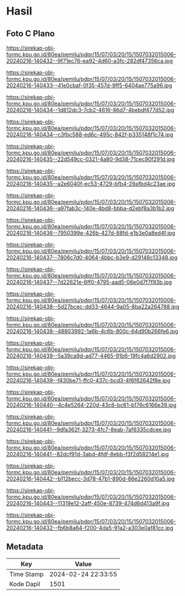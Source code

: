 # Hasil

## Foto C Plano

https://sirekap-obj-formc.kpu.go.id/80ea/pemilu/pdpr/15/07/03/20/15/1507032015006-20240216-140432--9f71ec76-ea92-4d60-a3fc-282df47356ca.jpg

https://sirekap-obj-formc.kpu.go.id/80ea/pemilu/pdpr/15/07/03/20/15/1507032015006-20240216-140433--41e0cbaf-0f35-457d-9ff5-6404ae775a96.jpg

https://sirekap-obj-formc.kpu.go.id/80ea/pemilu/pdpr/15/07/03/20/15/1507032015006-20240216-140434--1d812dc3-7cb2-4616-86d7-4bebdf477d52.jpg

https://sirekap-obj-formc.kpu.go.id/80ea/pemilu/pdpr/15/07/03/20/15/1507032015006-20240216-140434--c3fbc588-ed6c-495c-842f-b335148f1c74.jpg

https://sirekap-obj-formc.kpu.go.id/80ea/pemilu/pdpr/15/07/03/20/15/1507032015006-20240216-140435--22d549cc-0321-4a80-9d38-71cec90f291d.jpg

https://sirekap-obj-formc.kpu.go.id/80ea/pemilu/pdpr/15/07/03/20/15/1507032015006-20240216-140435--a2e6040f-ec53-4729-bfb4-29afbd4c23ae.jpg

https://sirekap-obj-formc.kpu.go.id/80ea/pemilu/pdpr/15/07/03/20/15/1507032015006-20240216-140436--a97fab3c-140e-4bd8-bbba-d2ebf8a3b1b2.jpg

https://sirekap-obj-formc.kpu.go.id/80ea/pemilu/pdpr/15/07/03/20/15/1507032015006-20240216-140436--7950399e-426b-427d-88fd-e1b3e0a8ed4f.jpg

https://sirekap-obj-formc.kpu.go.id/80ea/pemilu/pdpr/15/07/03/20/15/1507032015006-20240216-140437--7806c7d0-4064-4bbc-b3e9-d29148c13348.jpg

https://sirekap-obj-formc.kpu.go.id/80ea/pemilu/pdpr/15/07/03/20/15/1507032015006-20240216-140437--7d22621e-6ff0-4795-aad5-06e0d7f7f93b.jpg

https://sirekap-obj-formc.kpu.go.id/80ea/pemilu/pdpr/15/07/03/20/15/1507032015006-20240216-140438--5d27bcec-dd33-4644-9a05-8ba22a264788.jpg

https://sirekap-obj-formc.kpu.go.id/80ea/pemilu/pdpr/15/07/03/20/15/1507032015006-20240216-140438--48803992-1a6b-4c6b-800c-64d90b266fe6.jpg

https://sirekap-obj-formc.kpu.go.id/80ea/pemilu/pdpr/15/07/03/20/15/1507032015006-20240216-140439--5a39ca9d-ad77-4465-91b6-19fc4a6d2902.jpg

https://sirekap-obj-formc.kpu.go.id/80ea/pemilu/pdpr/15/07/03/20/15/1507032015006-20240216-140439--f430be71-ffc0-437c-bcd3-4f6f62642f8e.jpg

https://sirekap-obj-formc.kpu.go.id/80ea/pemilu/pdpr/15/07/03/20/15/1507032015006-20240216-140440--4c4e5264-220d-43c6-bc61-b176c6166e39.jpg

https://sirekap-obj-formc.kpu.go.id/80ea/pemilu/pdpr/15/07/03/20/15/1507032015006-20240216-140441--9dfa362f-3273-4fc7-8eab-7af6335cdcee.jpg

https://sirekap-obj-formc.kpu.go.id/80ea/pemilu/pdpr/15/07/03/20/15/1507032015006-20240216-140441--82dcf91d-3abd-4fdf-8ebb-f3f2d58214e1.jpg

https://sirekap-obj-formc.kpu.go.id/80ea/pemilu/pdpr/15/07/03/20/15/1507032015006-20240216-140442--b112becc-3d78-47b1-890d-86e2260d10a5.jpg

https://sirekap-obj-formc.kpu.go.id/80ea/pemilu/pdpr/15/07/03/20/15/1507032015006-20240216-140443--11319e12-2aff-450e-8739-474d6d413a9f.jpg

https://sirekap-obj-formc.kpu.go.id/80ea/pemilu/pdpr/15/07/03/20/15/1507032015006-20240216-140432--fb6b8a64-f200-4da5-91a2-a303e0af81cc.jpg


## Metadata

| Key        | Value               |
| ---------- | ------------------- |
| Time Stamp | 2024-02-24 22:33:55 |
| Kode Dapil | 1501                |




